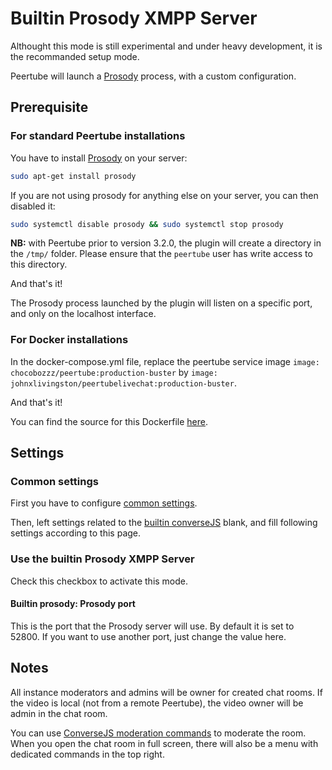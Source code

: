 # Builtin Prosody XMPP Server

Althought this mode is still experimental and under heavy development, it is the recommanded setup mode.

Peertube will launch a [Prosody](https://prosody.im) process, with a custom configuration.

## Prerequisite

### For standard Peertube installations

You have to install [Prosody](https://prosody.im) on your server:

```bash
sudo apt-get install prosody
```

If you are not using prosody for anything else on your server, you can then disabled it:

```bash
sudo systemctl disable prosody && sudo systemctl stop prosody
```

**NB:** with Peertube prior to version 3.2.0, the plugin will create a directory in the `/tmp/` folder. Please ensure that the `peertube` user has write access to this directory.

And that's it!

The Prosody process launched by the plugin will listen on a specific port, and only on the localhost interface.

### For Docker installations

In the docker-compose.yml file, replace the peertube service image
`image: chocobozzz/peertube:production-buster` by `image: johnxlivingston/peertubelivechat:production-buster`.

And that's it!

You can find the source for this Dockerfile [here](../docker/Dockerfile.buster).

## Settings

### Common settings

First you have to configure [common settings](./common.md).

Then, left settings related to the [builtin converseJS](./conversejs.md) blank, and fill following settings according to this page.

### Use the builtin Prosody XMPP Server

Check this checkbox to activate this mode.

#### Builtin prosody: Prosody port

This is the port that the Prosody server will use. By default it is set to 52800. If you want to use another port, just change the value here.

## Notes

All instance moderators and admins will be owner for created chat rooms.
If the video is local (not from a remote Peertube), the video owner will be admin in the chat room.

You can use [ConverseJS moderation commands](https://conversejs.org/docs/html/features.html#moderating-chatrooms) to moderate the room.
When you open the chat room in full screen, there will also be a menu with dedicated commands in the top right.
